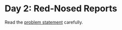 # Day 2: Red-Nosed Reports

Read the [problem statement](https://adventofcode.com/2024/day/1) carefully.
